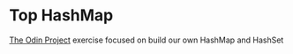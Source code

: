 # Top HashMap

[The Odin Project](https://www.theodinproject.com/lessons/javascript-hashmap#assignment) exercise focused on build our own HashMap and HashSet

